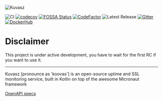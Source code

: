 ![Kuvasz](https://github.com/kuvasz-uptime/kuvasz/raw/main/docs/kuvasz_banner.png)

![CI](https://github.com/kuvasz-uptime/kuvasz/workflows/CI/badge.svg?branch=main)
[![codecov](https://codecov.io/gh/kuvasz-uptime/kuvasz/branch/main/graph/badge.svg)](https://codecov.io/gh/kuvasz-uptime/kuvasz)
[![FOSSA Status](https://app.fossa.com/api/projects/git%2Bgithub.com%2Fkuvasz-uptime%2Fkuvasz.svg?type=shield)](https://app.fossa.com/projects/git%2Bgithub.com%2Fkuvasz-uptime%2Fkuvasz?ref=badge_shield)
[![CodeFactor](https://www.codefactor.io/repository/github/kuvasz-uptime/kuvasz/badge)](https://www.codefactor.io/repository/github/kuvasz-uptime/kuvasz)
![Latest Release](https://badgen.net/github/release/kuvasz-uptime/kuvasz)
[![Gitter](https://badges.gitter.im/kuvasz-uptime/community.svg)](https://gitter.im/kuvasz-uptime/community?utm_source=badge&utm_medium=badge&utm_campaign=pr-badge)
[![DockerHub](https://badgen.net/badge/docker/hub/blue?icon=docker)](https://hub.docker.com/r/kuvaszmonitoring/kuvasz)

# Disclaimer

This project is under active development, you have to wait for the first RC if you want to use it.

---

Kuvasz [pronounce as 'koovas'] is an open-source uptime and SSL monitoring service, built in Kotlin on top of the awesome Micronaut framework

[OpenAPI specs](https://kuvasz-uptime.github.io/kuvasz/api-doc/)
